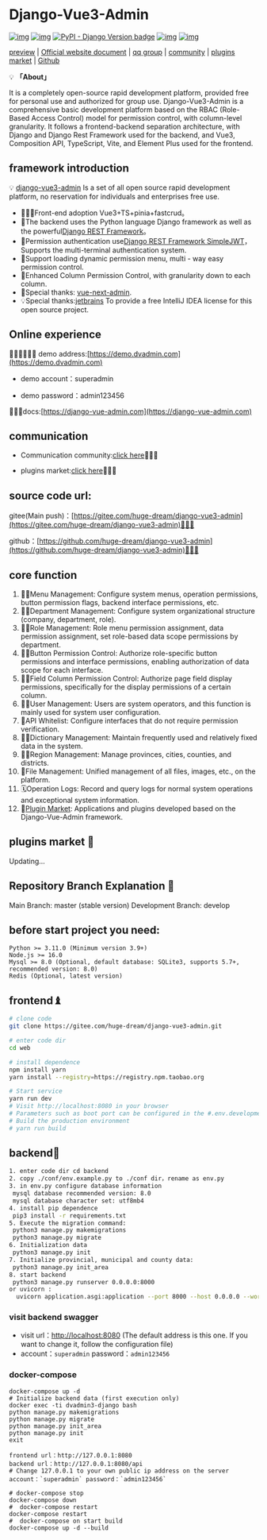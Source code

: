 # Django-Vue3-Admin

[![img](https://img.shields.io/badge/license-MIT-blue.svg)](https://gitee.com/huge-dream/django-vue3-admin/blob/master/LICENSE)  [![img](https://img.shields.io/badge/python-%3E=3.7.x-green.svg)](https://python.org/)  [![PyPI - Django Version badge](https://img.shields.io/badge/django%20versions-3.2-blue)](https://docs.djangoproject.com/zh-hans/3.2/) [![img](https://img.shields.io/badge/node-%3E%3D%2012.0.0-brightgreen)](https://nodejs.org/zh-cn/) [![img](https://gitee.com/huge-dream/django-vue3-admin/badge/star.svg?theme=dark)](https://gitee.com/huge-dream/django-vue3-admin)

[preview](https://demo.dvadmin.com) | [Official website document](https://www.django-vue-admin.com) | [qq group](https://qm.qq.com/cgi-bin/qm/qr?k=fOdnHhC8DJlRHGYSnyhoB8P5rgogA6Vs&jump_from=webapi) | [community](https://bbs.django-vue-admin.com) | [plugins market](https://bbs.django-vue-admin.com/plugMarket.html) | [Github](https://github.com/liqianglog/django-vue-admin)

💡 **「About」**

It is a completely open-source rapid development platform, provided free for personal use and authorized for group use.
Django-Vue3-Admin is a comprehensive basic development platform based on the RBAC (Role-Based Access Control) model for permission control, with column-level granularity. It follows a frontend-backend separation architecture, with Django and Django Rest Framework used for the backend, and Vue3, Composition API, TypeScript, Vite, and Element Plus used for the frontend.


## framework introduction

💡 [django-vue3-admin](https://gitee.com/huge-dream/django-vue3-admin.git) Is a set of all open source rapid development platform, no reservation for individuals and enterprises free use.

* 🧑‍🤝‍🧑Front-end adoption Vue3+TS+pinia+fastcrud。
* 👭The backend uses the Python language Django framework as well as the powerful[Django REST Framework](https://pypi.org/project/djangorestframework)。
* 👫Permission authentication use[Django REST Framework SimpleJWT](https://pypi.org/project/djangorestframework-simplejwt)，Supports the multi-terminal authentication system.
* 👬Support loading dynamic permission menu, multi - way easy permission control.
* 👬Enhanced Column Permission Control, with granularity down to each column.
* 💏Special thanks: [vue-next-admin](https://lyt-top.gitee.io/vue-next-admin-doc-preview/).
* 💡Special thanks:[jetbrains](https://www.jetbrains.com/) To provide a free IntelliJ IDEA license for this open source project.

## Online experience

👩‍👧‍👦👩‍👧‍👦 demo address:[https://demo.dvadmin.com](https://demo.dvadmin.com)

* demo account：superadmin

* demo password：admin123456

👩‍👦‍👦docs:[https://django-vue-admin.com](https://django-vue-admin.com)

## communication

* Communication community:[click here](https://bbs.django-vue-admin.com)👩‍👦‍👦

* plugins market:[click here](https://bbs.django-vue-admin.com/plugMarket.html)👩‍👦‍👦

## source code url:

gitee(Main push)：[https://gitee.com/huge-dream/django-vue3-admin](https://gitee.com/huge-dream/django-vue3-admin)👩‍👦‍👦

github：[https://github.com/huge-dream/django-vue3-admin](https://github.com/huge-dream/django-vue3-admin)👩‍👦‍👦

## core function

1. 👨‍⚕️Menu Management: Configure system menus, operation permissions, button permission flags, backend interface permissions, etc.
2. 🧑‍⚕️Department Management: Configure system organizational structure (company, department, role).
3. 👩‍⚕️Role Management: Role menu permission assignment, data permission assignment, set role-based data scope permissions by department.
4. 🧑‍🎓Button Permission Control: Authorize role-specific button permissions and interface permissions, enabling authorization of data scope for each interface.
5. 🧑‍🎓Field Column Permission Control: Authorize page field display permissions, specifically for the display permissions of a certain column.
6. 👨‍🎓User Management: Users are system operators, and this function is mainly used for system user configuration.
7. 👬API Whitelist: Configure interfaces that do not require permission verification.
8. 🧑‍🔧Dictionary Management: Maintain frequently used and relatively fixed data in the system.
9. 🧑‍🔧Region Management: Manage provinces, cities, counties, and districts.
10. 📁File Management: Unified management of all files, images, etc., on the platform.
11. 🗓️Operation Logs: Record and query logs for normal system operations and exceptional system information.
12. 🔌[Plugin Market](https://bbs.django-vue-admin.com/plugMarket.html): Applications and plugins developed based on the Django-Vue-Admin framework.

## plugins market 🔌

Updating...

## Repository Branch Explanation 💈
Main Branch: master (stable version)
Development Branch: develop

## before start project you need:

~~~
Python >= 3.11.0 (Minimum version 3.9+)
Node.js >= 16.0
Mysql >= 8.0 (Optional, default database: SQLite3, supports 5.7+, recommended version: 8.0)
Redis (Optional, latest version)
~~~

## frontend♝

```bash
# clone code
git clone https://gitee.com/huge-dream/django-vue3-admin.git

# enter code dir
cd web

# install dependence
npm install yarn
yarn install --registry=https://registry.npm.taobao.org

# Start service
yarn run dev
# Visit http://localhost:8080 in your browser
# Parameters such as boot port can be configured in the #.env.development file
# Build the production environment
# yarn run build
```

## backend💈

~~~bash
1. enter code dir cd backend
2. copy ./conf/env.example.py to ./conf dir，rename as env.py
3. in env.py configure database information
 mysql database recommended version: 8.0
 mysql database character set: utf8mb4
4. install pip dependence
 pip3 install -r requirements.txt
5. Execute the migration command:
 python3 manage.py makemigrations
 python3 manage.py migrate
6. Initialization data
 python3 manage.py init
7. Initialize provincial, municipal and county data:
 python3 manage.py init_area
8. start backend
 python3 manage.py runserver 0.0.0.0:8000
or uvicorn :
  uvicorn application.asgi:application --port 8000 --host 0.0.0.0 --workers 8
~~~

### visit backend swagger

* visit url：[http://localhost:8080](http://localhost:8080) (The default address is this one. If you want to change it, follow the configuration file)
* account：`superadmin` password：`admin123456`

### docker-compose

~~~shell
docker-compose up -d
# Initialize backend data (first execution only)
docker exec -ti dvadmin3-django bash
python manage.py makemigrations 
python manage.py migrate
python manage.py init_area
python manage.py init
exit

frontend url：http://127.0.0.1:8080
backend url：http://127.0.0.1:8080/api
# Change 127.0.0.1 to your own public ip address on the server
account：`superadmin` password：`admin123456`

# docker-compose stop
docker-compose down
#  docker-compose restart
docker-compose restart
#  docker-compose on start build
docker-compose up -d --build


